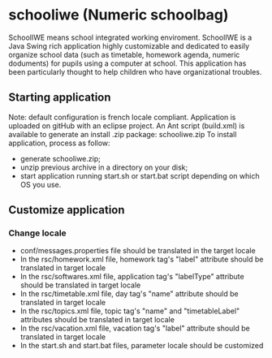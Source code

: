 # schooliwe (Numeric schoolbag)

SchoolIWE means school integrated working enviroment.
SchoolIWE is a Java Swing rich application highly customizable and dedicated to easily organize school data (such as timetable, homework agenda, numeric doduments) for pupils using a computer at school.
This application has been particularly thought to help children who have organizational troubles.

## Starting application
Note: default configuration is french locale compliant.
Application is uploaded on gitHub with an eclipse project.
An Ant script (build.xml) is available to generate an install .zip package: schooliwe.zip
To install application, process as follow:
* generate schooliwe.zip;
* unzip previous archive in a directory on your disk;
* start application running start.sh or start.bat script depending on which OS you use.

## Customize application
### Change locale
* conf/messages.properties file should be translated in the target locale
* In the rsc/homework.xml file, homework tag's "label" attribute should be translated in target locale
* In the rsc/softwares.xml file, application tag's "labelType" attribute should be translated in target locale
* In the rsc/timetable.xml file, day tag's "name" attribute should be translated in target locale
* In the rsc/topics.xml file, topic tag's "name" and "timetableLabel" attributes should be translated in target locale
* In the rsc/vacation.xml file, vacation tag's "label" attribute should be translated in target locale
* In the start.sh and start.bat files, parameter locale should be customized
